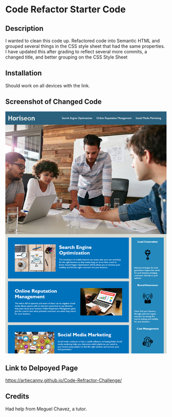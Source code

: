 # Code Refactor Starter Code

## Description

I wanted to clean this code up. Refactored code into Semantic HTML and grouped several things in the CSS style sheet that had the same properties. I have updated this after grading to reflect several more commits, a changed title, and better grouping on the CSS Style Sheet

## Installation

Should work on all devices with the link.

## Screenshot of Changed Code

<img src="./assets/images/completed-site.png" alt="Photo of Mockup">

## Link to Delpoyed Page

https://artiecannv.github.io/Code-Refractor-Challenge/

## Credits

Had help from Meguel Chavez, a tutor.
